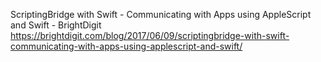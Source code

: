 ScriptingBridge with Swift - Communicating with Apps using AppleScript and Swift - BrightDigit
https://brightdigit.com/blog/2017/06/09/scriptingbridge-with-swift-communicating-with-apps-using-applescript-and-swift/
